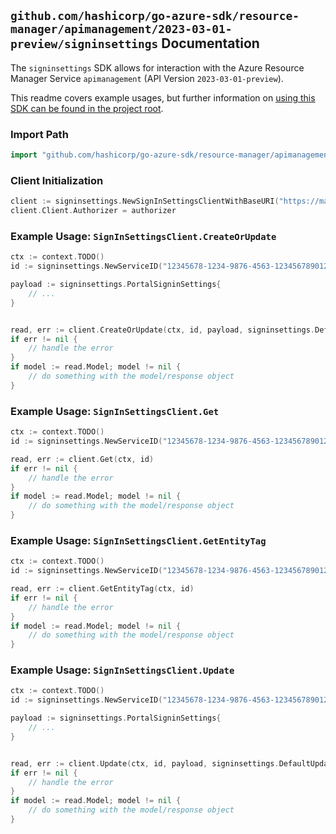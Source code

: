 
## `github.com/hashicorp/go-azure-sdk/resource-manager/apimanagement/2023-03-01-preview/signinsettings` Documentation

The `signinsettings` SDK allows for interaction with the Azure Resource Manager Service `apimanagement` (API Version `2023-03-01-preview`).

This readme covers example usages, but further information on [using this SDK can be found in the project root](https://github.com/hashicorp/go-azure-sdk/tree/main/docs).

### Import Path

```go
import "github.com/hashicorp/go-azure-sdk/resource-manager/apimanagement/2023-03-01-preview/signinsettings"
```


### Client Initialization

```go
client := signinsettings.NewSignInSettingsClientWithBaseURI("https://management.azure.com")
client.Client.Authorizer = authorizer
```


### Example Usage: `SignInSettingsClient.CreateOrUpdate`

```go
ctx := context.TODO()
id := signinsettings.NewServiceID("12345678-1234-9876-4563-123456789012", "example-resource-group", "serviceValue")

payload := signinsettings.PortalSigninSettings{
	// ...
}


read, err := client.CreateOrUpdate(ctx, id, payload, signinsettings.DefaultCreateOrUpdateOperationOptions())
if err != nil {
	// handle the error
}
if model := read.Model; model != nil {
	// do something with the model/response object
}
```


### Example Usage: `SignInSettingsClient.Get`

```go
ctx := context.TODO()
id := signinsettings.NewServiceID("12345678-1234-9876-4563-123456789012", "example-resource-group", "serviceValue")

read, err := client.Get(ctx, id)
if err != nil {
	// handle the error
}
if model := read.Model; model != nil {
	// do something with the model/response object
}
```


### Example Usage: `SignInSettingsClient.GetEntityTag`

```go
ctx := context.TODO()
id := signinsettings.NewServiceID("12345678-1234-9876-4563-123456789012", "example-resource-group", "serviceValue")

read, err := client.GetEntityTag(ctx, id)
if err != nil {
	// handle the error
}
if model := read.Model; model != nil {
	// do something with the model/response object
}
```


### Example Usage: `SignInSettingsClient.Update`

```go
ctx := context.TODO()
id := signinsettings.NewServiceID("12345678-1234-9876-4563-123456789012", "example-resource-group", "serviceValue")

payload := signinsettings.PortalSigninSettings{
	// ...
}


read, err := client.Update(ctx, id, payload, signinsettings.DefaultUpdateOperationOptions())
if err != nil {
	// handle the error
}
if model := read.Model; model != nil {
	// do something with the model/response object
}
```
